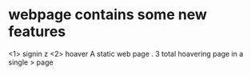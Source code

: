 # webpage contains some new features
<1> signin z
<2> hoaver 
A static web page . 
3 total hoavering page in a single >
page
